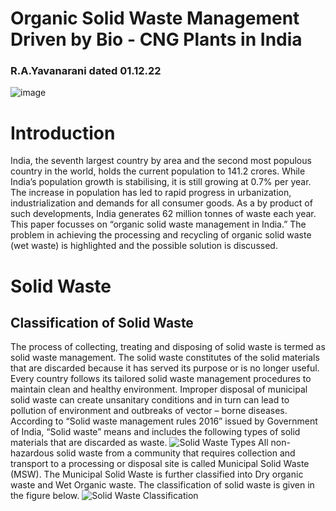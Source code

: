 # Organic Solid Waste Management Driven by Bio - CNG Plants in India
### R.A.Yavanarani dated 01.12.22
![image](https://user-images.githubusercontent.com/119152666/204983730-f33d8acb-bf16-4d09-a9b5-7fb9d88fe740.png)
# Introduction
India, the seventh largest country by area and the second most populous country in the world, holds the current population to 141.2 crores. While India’s population growth is stabilising, it is still growing at 0.7% per year. The increase in population has led to rapid progress in urbanization, industrialization and demands for all consumer goods. As a by product of such developments, India generates 62 million tonnes of waste each year. This paper focusses on “organic solid waste management in India.” The problem in achieving the processing and recycling of organic solid waste (wet waste) is highlighted and the possible solution is discussed.
# Solid Waste
## Classification of Solid Waste
The process of collecting, treating and disposing of solid waste is termed as solid waste management. The solid waste constitutes of the solid materials that are discarded because it has served its purpose or is no longer useful. Every country follows its tailored solid waste management procedures to maintain clean and healthy environment. Improper disposal of municipal solid waste can create unsanitary conditions and in turn can lead to pollution of environment and outbreaks of vector – borne diseases.
According to “Solid waste management rules 2016” issued by Government of India, “Solid waste” means and includes the following types of solid materials that are discarded as waste.
![Solid Waste Types](https://user-images.githubusercontent.com/119152666/204985465-ad912531-6613-470b-9fcd-cc1215d2026b.png)
All non-hazardous solid waste from a community that requires collection and transport to a processing or disposal site is called Municipal Solid Waste (MSW). The Municipal Solid Waste is further classified into Dry organic waste and Wet Organic waste. The classification of solid waste is given in the figure below.
![Solid Waste Classification](https://user-images.githubusercontent.com/119152666/204985906-6e3321dd-d00c-4157-b674-e0f19d8b2ba6.png)


